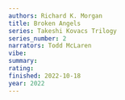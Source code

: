 ```yaml
---
authors: Richard K. Morgan
title: Broken Angels
series: Takeshi Kovacs Trilogy
series_number: 2
narrators: Todd McLaren
vibe:
summary:
rating:
finished: 2022-10-18
year: 2022
---
```

